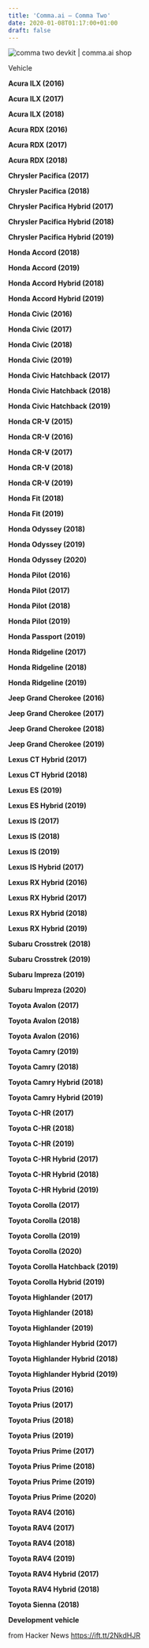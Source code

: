 ```yaml
---
title: 'Comma.ai – Comma Two'
date: 2020-01-08T01:17:00+01:00
draft: false
---
```


![](https://cdn.shopify.com/s/files/1/2437/9625/products/comma-two-front-02.jpg?v=1578255906 "comma two devkit | comma.ai shop")  

Vehicle

**Acura ILX (2016)**

**Acura ILX (2017)**

**Acura ILX (2018)**

**Acura RDX (2016)**

**Acura RDX (2017)**

**Acura RDX (2018)**

**Chrysler Pacifica (2017)**

**Chrysler Pacifica (2018)**

**Chrysler Pacifica Hybrid (2017)**

**Chrysler Pacifica Hybrid (2018)**

**Chrysler Pacifica Hybrid (2019)**

**Honda Accord (2018)**

**Honda Accord (2019)**

**Honda Accord Hybrid (2018)**

**Honda Accord Hybrid (2019)**

**Honda Civic (2016)**

**Honda Civic (2017)**

**Honda Civic (2018)**

**Honda Civic (2019)**

**Honda Civic Hatchback (2017)**

**Honda Civic Hatchback (2018)**

**Honda Civic Hatchback (2019)**

**Honda CR-V (2015)**

**Honda CR-V (2016)**

**Honda CR-V (2017)**

**Honda CR-V (2018)**

**Honda CR-V (2019)**

**Honda Fit (2018)**

**Honda Fit (2019)**

**Honda Odyssey (2018)**

**Honda Odyssey (2019)**

**Honda Odyssey (2020)**

**Honda Pilot (2016)**

**Honda Pilot (2017)**

**Honda Pilot (2018)**

**Honda Pilot (2019)**

**Honda Passport (2019)**

**Honda Ridgeline (2017)**

**Honda Ridgeline (2018)**

**Honda Ridgeline (2019)**

**Jeep Grand Cherokee (2016)**

**Jeep Grand Cherokee (2017)**

**Jeep Grand Cherokee (2018)**

**Jeep Grand Cherokee (2019)**

**Lexus CT Hybrid (2017)**

**Lexus CT Hybrid (2018)**

**Lexus ES (2019)**

**Lexus ES Hybrid (2019)**

**Lexus IS (2017)**

**Lexus IS (2018)**

**Lexus IS (2019)**

**Lexus IS Hybrid (2017)**

**Lexus RX Hybrid (2016)**

**Lexus RX Hybrid (2017)**

**Lexus RX Hybrid (2018)**

**Lexus RX Hybrid (2019)**

**Subaru Crosstrek (2018)**

**Subaru Crosstrek (2019)**

**Subaru Impreza (2019)**

**Subaru Impreza (2020)**

**Toyota Avalon (2017)**

**Toyota Avalon (2018)**

**Toyota Avalon (2016)**

**Toyota Camry (2019)**

**Toyota Camry (2018)**

**Toyota Camry Hybrid (2018)**

**Toyota Camry Hybrid (2019)**

**Toyota C-HR (2017)**

**Toyota C-HR (2018)**

**Toyota C-HR (2019)**

**Toyota C-HR Hybrid (2017)**

**Toyota C-HR Hybrid (2018)**

**Toyota C-HR Hybrid (2019)**

**Toyota Corolla (2017)**

**Toyota Corolla (2018)**

**Toyota Corolla (2019)**

**Toyota Corolla (2020)**

**Toyota Corolla Hatchback (2019)**

**Toyota Corolla Hybrid (2019)**

**Toyota Highlander (2017)**

**Toyota Highlander (2018)**

**Toyota Highlander (2019)**

**Toyota Highlander Hybrid (2017)**

**Toyota Highlander Hybrid (2018)**

**Toyota Highlander Hybrid (2019)**

**Toyota Prius (2016)**

**Toyota Prius (2017)**

**Toyota Prius (2018)**

**Toyota Prius (2019)**

**Toyota Prius Prime (2017)**

**Toyota Prius Prime (2018)**

**Toyota Prius Prime (2019)**

**Toyota Prius Prime (2020)**

**Toyota RAV4 (2016)**

**Toyota RAV4 (2017)**

**Toyota RAV4 (2018)**

**Toyota RAV4 (2019)**

**Toyota RAV4 Hybrid (2017)**

**Toyota RAV4 Hybrid (2018)**

**Toyota Sienna (2018)**

**Development vehicle**

  
  
from Hacker News https://ift.tt/2NkdHJR